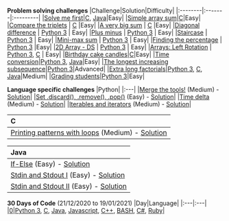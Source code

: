 
**Problem solving challenges**
|Challenge|Solution|Difficulty|
|:--------|:-------|:---------|
|[Solve me first](https://www.hackerrank.com/challenges/solve-me-first/problem)|[C](C/solve-me-first.c), [Java](Java/solve-me-first.java)|Easy|
|[Simple array sum](https://www.hackerrank.com/challenges/simple-array-sum/problem)|[C](C/simple-array-sum.c)|Easy|
|[Compare the triplets](https://www.hackerrank.com/challenges/compare-the-triplets/problem)   |   [C](C/compare-the-triplets.c)    |Easy|
|[A very big sum](https://www.hackerrank.com/challenges/a-very-big-sum/problem)   |   [C](C/a-very-big-sum.c)    |Easy|
|[Diagonal difference](https://www.hackerrank.com/challenges/diagonal-difference/problem)   |   [Python 3](Python/diagonal-difference.py)    |  Easy|
|[Plus minus](https://www.hackerrank.com/challenges/plus-minus/problem)   |   [Python 3](Python/plus-minus.py)    | Easy|
|[Staircase](https://www.hackerrank.com/challenges/staircase/problem)   |   [Python 3](Python/staircase.py)    | Easy|
|[Mini-max sum](https://www.hackerrank.com/challenges/mini-max-sum/problem)   |   [Python 3](Python/mini-max-sum.py)    |  Easy| 
|[Finding the percentage](https://www.hackerrank.com/challenges/finding-the-percentage/problem)   |   [Python 3](Python/finding-the-percentage.py)    |Easy|
|[2D Array - DS](https://www.hackerrank.com/challenges/2d-array/problem)   |   [Python 3](Python/2D-array-DS.py)    | Easy|
|[Arrays: Left Rotation](https://www.hackerrank.com/challenges/ctci-array-left-rotation/problem)   |   [Python 3](Python/arrays-left-rotation.py), [C](C/arrays-left-rotation.c)    |  Easy|
|[Birthday cake candles](https://www.hackerrank.com/challenges/birthday-cake-candles/problem)|[C](C/birthday-cake-candles.c)|Easy|
|[Time conversion](https://www.hackerrank.com/challenges/time-conversion/problem)|[Python 3](Python/time-conversion.py), [Java](Java/time-conversion.java)|Easy|
|[The longest increasing subsequence](https://www.hackerrank.com/challenges/longest-increasing-subsequent/problem)|[Python 3](Python/longest-increasing-subsequence.py)|Advanced|
|[Extra long factorials]()|[Python 3](Python/extra-long-factorials.py), [C](C/extra-long-factorials.c), [Java](Java/extra-long-factorials.java)|Medium|
|[Grading students](https://www.hackerrank.com/challenges/grading/problem)|[Python 3](Python/grading-students.py)|Easy|

**Language specific challenges**
|Python|
|:---|
|[Merge the tools!](https://www.hackerrank.com/challenges/merge-the-tools/problem) (Medium) - [Solution](Python/merge-the-tools.py)|
|[Set .discard(), .remove(), .pop()](https://www.hackerrank.com/challenges/py-set-discard-remove-pop/problem) (Easy) - [Solution](Python/set-discard-remove-pop.py)|
|[Time delta](https://www.hackerrank.com/challenges/python-time-delta/problem) (Medium) - [Solution](Python/time-delta.py)|
|[Iterables and iterators](https://www.hackerrank.com/challenges/iterables-and-iterators/problem) (Medium) - [Solution](Python/iterables-and-iterators.py)|

|C|
|:---|
|[Printing patterns with loops](https://www.hackerrank.com/challenges/printing-pattern-2/problem) (Medium) - [Solution](C/printing-patterns-with-loops.c)|

|Java|
|:---|
|[If-Else](https://www.hackerrank.com/challenges/java-if-else/problem) (Easy) - [Solution](Java/java-if-else.java)|
|[Stdin and Stdout I](https://www.hackerrank.com/challenges/java-stdin-and-stdout-1/problem) (Easy) - [Solution](Java/stdin-stdout-I.java)|
|[Stdin and Stdout II](https://www.hackerrank.com/challenges/java-stdin-stdout/problem) (Easy) - [Solution](Java/stdin-stdout-II.java)|

**30 Days of Code** (21/12/2020 to 19/01/2021)
|Day|Language|
|:---|:---|
|[0](https://www.hackerrank.com/challenges/30-hello-world/problem)|[Python 3](Python/30-Days-of-Code/Day-0.py), [C](C/30-Days-of-Code/Day-0.c), [Java](Java/30-Days-of-Code/Day-0.java), [Javascript](Javascript/30-Days-of-Code/Day-0.js), [C++](C++/30-Days-of-Code/Day-0.cpp), [BASH](BASH/30-Days-of-Code/Day-0.sh), [C#](C(sharp)/30-Days-of-Code/Day-0.cs), [Ruby](Ruby/30-Days-of-Code/Day-0.rb)|

